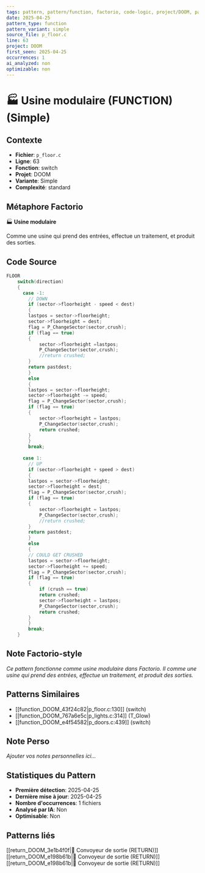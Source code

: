 ```yaml
---
tags: pattern, pattern/function, factorio, code-logic, project/DOOM, pattern/variant/simple
date: 2025-04-25
pattern_type: function
pattern_variant: simple
source_file: p_floor.c
line: 63
project: DOOM
first_seen: 2025-04-25
occurrences: 1
ai_analyzed: non
optimizable: non
---
```


# 🏭 Usine modulaire (FUNCTION) (Simple)

## Contexte
- **Fichier**: `p_floor.c`
- **Ligne**: 63
- **Fonction**: switch
- **Projet**: DOOM
- **Variante**: Simple
- **Complexité**: standard

## Métaphore Factorio
🏭 **Usine modulaire**

Comme une usine qui prend des entrées, effectue un traitement, et produit des sorties.

## Code Source
```c
FLOOR
	switch(direction)
	{
	  case -1:
	    // DOWN
	    if (sector->floorheight - speed < dest)
	    {
		lastpos = sector->floorheight;
		sector->floorheight = dest;
		flag = P_ChangeSector(sector,crush);
		if (flag == true)
		{
		    sector->floorheight =lastpos;
		    P_ChangeSector(sector,crush);
		    //return crushed;
		}
		return pastdest;
	    }
	    else
	    {
		lastpos = sector->floorheight;
		sector->floorheight -= speed;
		flag = P_ChangeSector(sector,crush);
		if (flag == true)
		{
		    sector->floorheight = lastpos;
		    P_ChangeSector(sector,crush);
		    return crushed;
		}
	    }
	    break;
						
	  case 1:
	    // UP
	    if (sector->floorheight + speed > dest)
	    {
		lastpos = sector->floorheight;
		sector->floorheight = dest;
		flag = P_ChangeSector(sector,crush);
		if (flag == true)
		{
		    sector->floorheight = lastpos;
		    P_ChangeSector(sector,crush);
		    //return crushed;
		}
		return pastdest;
	    }
	    else
	    {
		// COULD GET CRUSHED
		lastpos = sector->floorheight;
		sector->floorheight += speed;
		flag = P_ChangeSector(sector,crush);
		if (flag == true)
		{
		    if (crush == true)
			return crushed;
		    sector->floorheight = lastpos;
		    P_ChangeSector(sector,crush);
		    return crushed;
		}
	    }
	    break;
	}
```

## Note Factorio-style
*Ce pattern fonctionne comme usine modulaire dans Factorio. Il comme une usine qui prend des entrées, effectue un traitement, et produit des sorties.*

## Patterns Similaires
- [[function_DOOM_43f24c82|p_floor.c:130]] (switch)
- [[function_DOOM_767a6e5c|p_lights.c:314]] (T_Glow)
- [[function_DOOM_e4f54582|p_doors.c:439]] (switch)

## Note Perso
*Ajouter vos notes personnelles ici...*

## Statistiques du Pattern
- **Première détection**: 2025-04-25
- **Dernière mise à jour**: 2025-04-25
- **Nombre d'occurrences**: 1 fichiers
- **Analysé par IA**: Non
- **Optimisable**: Non

## Patterns liés
[[return_DOOM_3e1b4f0f|🚚 Convoyeur de sortie (RETURN)]]
[[return_DOOM_e198b61b|🚚 Convoyeur de sortie (RETURN)]]
[[return_DOOM_e198b61b|🚚 Convoyeur de sortie (RETURN)]]
